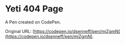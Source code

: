 # Yeti 404 Page

A Pen created on CodePen.

Original URL: [https://codepen.io/dsenneff/pen/mjZgmN](https://codepen.io/dsenneff/pen/mjZgmN).

